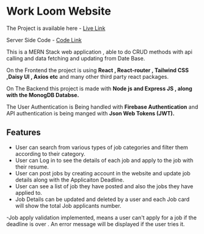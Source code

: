 # Work Loom Website

The Project is available here - [Live Link](https://work-loom.web.app/)

Server Side Code - [Code Link](https://github.com/mashfikur/Work-Loom-Server)

This is a MERN Stack web application , able to do CRUD methods with api calling and data fetching and updating from Date Base.

On the Frontend the project is using **React , React-router , Tailwind CSS ,Daisy UI , Axios etc** and many other third party react packages.

On The Backend this project is made with **Node js and Express JS , along with the MonogDB Databse.**

The User Authentication is Being handled with **Firebase Authentication** and API authentication is being manged with **Json Web Tokens (JWT).**

## Features

- User can search from various types of job categories and filter them according to their category.
- User can Log in to see the details of each job and apply to the job with their resume.
- User can post jobs by creating account in the website and update job details along with the Applicaiton Deadline.
- User can see a list of job they have posted and also the jobs they have applied to.
- Job Details can be updated and deleted by a user and each Job card will show the total Job applicants number.

-Job apply validation implemented, means a user can't apply for a job if the deadline is over . An error message will be displayed if the user tries it.
